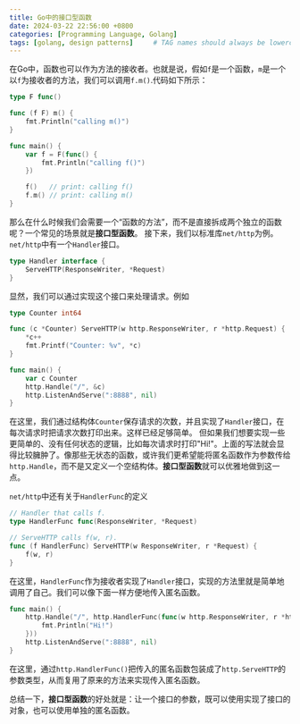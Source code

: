 ```yaml
---
title: Go中的接口型函数
date: 2024-03-22 22:56:00 +0800
categories: [Programming Language, Golang]
tags: [golang, design patterns]     # TAG names should always be lowercase
---
```


在Go中，函数也可以作为方法的接收者。也就是说，假如`f`是一个函数，`m`是一个以`f`为接收者的方法，我们可以调用`f.m()`.代码如下所示：
```go
type F func()

func (f F) m() {
	fmt.Println("calling m()")
}

func main() {
	var f = F(func() {
		fmt.Println("calling f()")
	})

	f()   // print: calling f()
	f.m() // print: calling m()
}
```

那么在什么时候我们会需要一个“函数的方法”，而不是直接拆成两个独立的函数呢？一个常见的场景就是**接口型函数**。
接下来，我们以标准库`net/http`为例。`net/http`中有一个`Handler`接口。
```go
type Handler interface {
	ServeHTTP(ResponseWriter, *Request)
}
```
显然，我们可以通过实现这个接口来处理请求。例如
```go
type Counter int64

func (c *Counter) ServeHTTP(w http.ResponseWriter, r *http.Request) {
	*c++
	fmt.Printf("Counter: %v", *c)
}

func main() {
	var c Counter
	http.Handle("/", &c)
	http.ListenAndServe(":8888", nil)
}
```
在这里，我们通过结构体`Counter`保存请求的次数，并且实现了`Handler`接口，在每次请求时把请求次数打印出来。这样已经足够简单。
但如果我们想要实现一些更简单的、没有任何状态的逻辑，比如每次请求时打印"Hi!"。上面的写法就会显得比较臃肿了。像那些无状态的函数，或许我们更希望能将匿名函数作为参数传给`http.Handle`，而不是又定义一个空结构体。**接口型函数**就可以优雅地做到这一点。

`net/http`中还有关于`HandlerFunc`的定义
```go
// Handler that calls f.
type HandlerFunc func(ResponseWriter, *Request)

// ServeHTTP calls f(w, r).
func (f HandlerFunc) ServeHTTP(w ResponseWriter, r *Request) {
	f(w, r)
}
```
在这里，`HandlerFunc`作为接收者实现了`Handler`接口，实现的方法里就是简单地调用了自己。我们可以像下面一样方便地传入匿名函数。
```go
func main() {
	http.Handle("/", http.HandlerFunc(func(w http.ResponseWriter, r *http.Request) {
		fmt.Println("Hi!")
	}))
	http.ListenAndServe(":8888", nil)
}
```
在这里，通过`http.HandlerFunc()`把传入的匿名函数包装成了`http.ServeHTTP`的参数类型，从而复用了原来的方法来实现传入匿名函数。


总结一下，**接口型函数**的好处就是：让一个接口的参数，既可以使用实现了接口的对象，也可以使用单独的匿名函数。